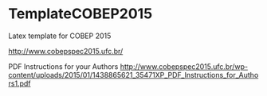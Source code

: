 # TemplateCOBEP2015
Latex template for COBEP 2015

http://www.cobepspec2015.ufc.br/

PDF Instructions for your Authors 
http://www.cobepspec2015.ufc.br/wp-content/uploads/2015/01/1438865621_35471XP_PDF_Instructions_for_Authors1.pdf
